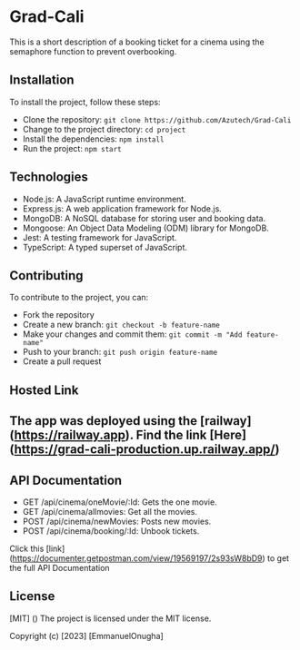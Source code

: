 # Grad-Cali
This is a short description of a booking ticket for a cinema using the semaphore function to prevent overbooking. 


## Installation

To install the project, follow these steps:

-  Clone the repository: `git clone https://github.com/Azutech/Grad-Cali`
-  Change to the project directory: `cd project`
-  Install the dependencies: `npm install`
-  Run the project: `npm start`

## Technologies

- Node.js: A JavaScript runtime environment.
- Express.js: A web application framework for Node.js.
- MongoDB: A NoSQL database for storing user and booking data.
- Mongoose: An Object Data Modeling (ODM) library for MongoDB.
- Jest: A testing framework for JavaScript.
- TypeScript: A typed superset of JavaScript.

## Contributing

To contribute to the project, you can:

- Fork the repository
- Create a new branch: `git checkout -b feature-name`
- Make your changes and commit them: `git commit -m "Add feature-name"`
- Push to your branch: `git push origin feature-name`
- Create a pull request

## Hosted Link
 The app was deployed using the [railway] (https://railway.app). Find the link [Here]  (https://grad-cali-production.up.railway.app/)
- 

## API Documentation
 - GET /api/cinema/oneMovie/:Id: Gets the one movie.
 - GET /api/cinema/allmovies: Get all the movies.
 - POST /api/cinema/newMovies: Posts new movies.
 - POST /api/cinema/booking/:Id: Unbook tickets.

 Click this [link] (https://documenter.getpostman.com/view/19569197/2s93sW8bD9) to get the full API Documentation 
## License
[MIT] ()
The project is licensed under the MIT license.

Copyright (c) [2023] [EmmanuelOnugha]